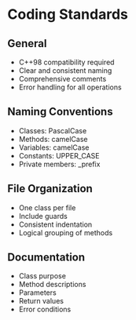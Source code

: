 # Coding Standards

## General
- C++98 compatibility required
- Clear and consistent naming
- Comprehensive comments
- Error handling for all operations

## Naming Conventions
- Classes: PascalCase
- Methods: camelCase
- Variables: camelCase
- Constants: UPPER_CASE
- Private members: _prefix

## File Organization
- One class per file
- Include guards
- Consistent indentation
- Logical grouping of methods

## Documentation
- Class purpose
- Method descriptions
- Parameters
- Return values
- Error conditions